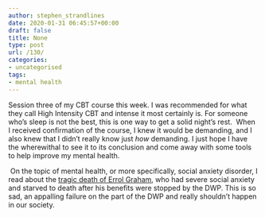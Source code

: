 ```yaml
---
author: stephen_strandlines
date: 2020-01-31 06:45:57+00:00
draft: false
title: None
type: post
url: /130/
categories:
- uncategorised
tags:
- mental health
---
```


Session three of my CBT course this week. I was recommended for what they call High Intensity CBT and intense it most certainly is. For someone who’s sleep is not the best, this is one way to get a solid night’s rest.  When I received confirmation of the course, I knew it would be demanding, and I also knew that I didn’t really know just _how_ demanding. I just hope I have the wherewithal to see it to its conclusion and come away with some tools to help improve my mental health. 

 On the topic of mental health, or more specifically, social anxiety disorder, I read about the [tragic death of Errol Graham](https://www.theguardian.com/society/2020/jan/28/disabled-man-starved-to-death-after-dwp-stopped-his-benefits), who had severe social anxiety and starved to death after his benefits were stopped by the DWP. This is so sad, an appalling failure on the part of the DWP and really shouldn’t happen in our society.  




